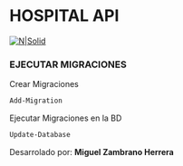 # HOSPITAL API

[![N|Solid](https://www.programaenlinea.net/wp-content/uploads/2020/07/net-1.png)](https://nodesource.com/products/nsolid)

### EJECUTAR MIGRACIONES

Crear Migraciones

```sh
Add-Migration
```
Ejecutar Migraciones en la BD

```sh
Update-Database
```

Desarrolado por: **Miguel Zambrano Herrera**
